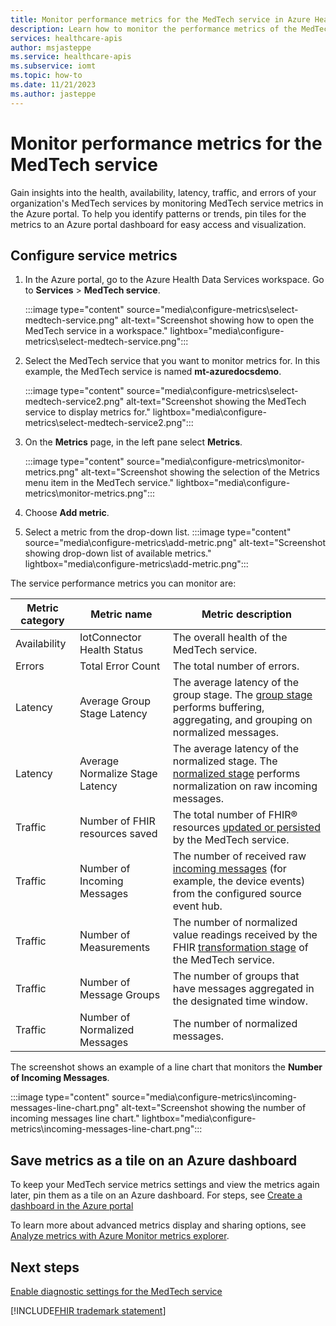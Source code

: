 ```yaml
---
title: Monitor performance metrics for the MedTech service in Azure Health Data Services
description: Learn how to monitor the performance metrics of the MedTech service in Azure Health Data Services. Find out how to configure, display, and save the metrics in an Azure portal dashboard.
services: healthcare-apis
author: msjasteppe
ms.service: healthcare-apis
ms.subservice: iomt
ms.topic: how-to
ms.date: 11/21/2023
ms.author: jasteppe
---
```


# Monitor performance metrics for the MedTech service
Gain insights into the health, availability, latency, traffic, and errors of your organization's MedTech services by monitoring MedTech service metrics in the Azure portal. To help you identify patterns or trends, pin tiles for the metrics to an Azure portal dashboard for easy access and visualization.

## Configure service metrics

1. In the Azure portal, go to the Azure Health Data Services workspace. Go to **Services** > **MedTech service**.

   :::image type="content" source="media\configure-metrics\select-medtech-service.png" alt-text="Screenshot showing how to open the MedTech service in a workspace." lightbox="media\configure-metrics\select-medtech-service.png":::

2. Select the MedTech service that you want to monitor metrics for. In this example, the MedTech service is named **mt-azuredocsdemo**. 

   :::image type="content" source="media\configure-metrics\select-medtech-service2.png" alt-text="Screenshot showing the MedTech service to display metrics for." lightbox="media\configure-metrics\select-medtech-service2.png":::

3. On the **Metrics** page, in the left pane select **Metrics**.

   :::image type="content" source="media\configure-metrics\monitor-metrics.png" alt-text="Screenshot showing the selection of the Metrics menu item in the MedTech service." lightbox="media\configure-metrics\monitor-metrics.png":::

4. Choose **Add metric**.

5. Select a metric from the drop-down list. 
:::image type="content" source="media\configure-metrics\add-metric.png" alt-text="Screenshot showing drop-down list of available metrics." lightbox="media\configure-metrics\add-metric.png":::

The service performance metrics you can monitor are:

Metric category|Metric name|Metric description|
|--------------|-----------|--------------|
|Availability|IotConnector Health Status|The overall health of the MedTech service.|
|Errors|Total Error Count|The total number of errors.|
|Latency|Average Group Stage Latency|The average latency of the group stage. The [group stage](overview-of-device-data-processing-stages.md#group---optional) performs buffering, aggregating, and grouping on normalized messages.|
|Latency|Average Normalize Stage Latency|The average latency of the normalized stage. The [normalized stage](overview-of-device-data-processing-stages.md#normalize) performs normalization on raw incoming messages.|
|Traffic|Number of FHIR resources saved|The total number of FHIR&reg; resources [updated or persisted](overview-of-device-data-processing-stages.md#persist) by the MedTech service.|
|Traffic|Number of Incoming Messages|The number of received raw [incoming messages](overview-of-device-data-processing-stages.md#ingest) (for example, the device events) from the configured source event hub.|
|Traffic|Number of Measurements|The number of normalized value readings received by the FHIR [transformation stage](overview-of-device-data-processing-stages.md#transform) of the MedTech service.|
|Traffic|Number of Message Groups|The number of groups that have messages aggregated in the designated time window.|
|Traffic|Number of Normalized Messages|The number of normalized messages.|

The screenshot shows an example of a line chart that monitors the **Number of Incoming Messages**.

   :::image type="content" source="media\configure-metrics\incoming-messages-line-chart.png" alt-text="Screenshot showing the number of incoming messages line chart." lightbox="media\configure-metrics\incoming-messages-line-chart.png":::

## Save metrics as a tile on an Azure dashboard

To keep your MedTech service metrics settings and view the metrics again later, pin them as a tile on an Azure dashboard. For steps, see [Create a dashboard in the Azure portal](../../azure-portal/azure-portal-dashboards.md)

To learn more about advanced metrics display and sharing options, see [Analyze metrics with Azure Monitor metrics explorer](../../azure-monitor/essentials/analyze-metrics.md).

## Next steps

[Enable diagnostic settings for the MedTech service](how-to-enable-diagnostic-settings.md)

[!INCLUDE[FHIR trademark statement](../includes/healthcare-apis-fhir-trademark.md)]
